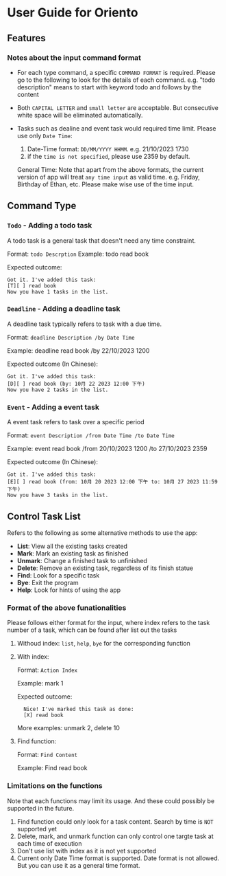 # User Guide for Oriento

## Features 

### Notes about the input command format

- For each type command, a specific `COMMAND FORMAT` is required. Please go to the following to look for the details of each command.
  e.g. "todo description" means to start with keyword todo and follows by the content


- Both `CAPITAL LETTER` and `small letter` are acceptable. But consecutive white space will be eliminated automatically.

- Tasks such as dealine and event task would required time limit. Please use only `Date Time`:
  1. Date-Time format: `DD/MM/YYYY HHMM`. e.g. 21/10/2023 1730
  2. if the `time is not specified`, please use 2359 by default.
  
  General Time: Note that apart from the above formats, the current version of app will treat `any time input` as valid time.
  e.g. Friday, Birthday of Ethan, etc. Please make wise use of the time input.


## Command Type

### `Todo` - Adding a todo task

A todo task is a general task that doesn't need any time constraint.

Format: `todo Descrption`
Example: todo read book

Expected outcome:

```
Got it. I've added this task:
[T][ ] read book
Now you have 1 tasks in the list.
```

### `Deadline` - Adding a deadline task

A deadline task typically refers to task with a due time.

Format: `deadline Description /by Date Time`

Example: deadline read book /by 22/10/2023 1200

Expected outcome (In Chinese):

```
Got it. I've added this task:
[D][ ] read book (by: 10月 22 2023 12:00 下午)
Now you have 2 tasks in the list.
```

### `Event` - Adding a event task

A event task refers to task over a specific period

Format: `event Description /from Date Time /to Date Time`

Example: event read book /from 20/10/2023 1200 /to 27/10/2023 2359

Expected outcome (In Chinese):

```
Got it. I've added this task:
[E][ ] read book (from: 10月 20 2023 12:00 下午 to: 10月 27 2023 11:59 下午)
Now you have 3 tasks in the list.
```

## Control Task List
  Refers to the following as some alternative methods to use the app:

  - **List**: View all the existing tasks created
  - **Mark**: Mark an existing task as finished
  - **Unmark**: Change a finished task to unfinished
  - **Delete**: Remove an existing task, regardless of its finish statue
  - **Find**: Look for a specific task
  - **Bye**: Exit the program
  - **Help**: Look for hints of using the app

### Format of the above funationalities
  Please follows either format for the input, where index refers to the task number of a task, which can be found after list out the tasks

1. Withoud index: `list`, `help`, `bye` for the corresponding function
   
2. With index:  
   
    Format: `Action Index`
   
    Example: mark 1

    Expected outcome:

    ```
      Nice! I've marked this task as done:
      [X] read book
    ```

    More examples: unmark 2, delete 10
   
3. Find function:

   Format: `Find Content`
   
   Example: Find read book

### Limitations on the functions
Note that each functions may limit its usage. And these could possibly be supported in the future.
1. Find function could only look for a task content. Search by time is  `NOT` supported yet
2. Delete, mark, and unmark function can only control one targte task at each time of execution
3. Don't use list with index as it is not yet supported
4. Current only Date Time format is supported. Date format is not allowed. But you can use it as a general time format.
